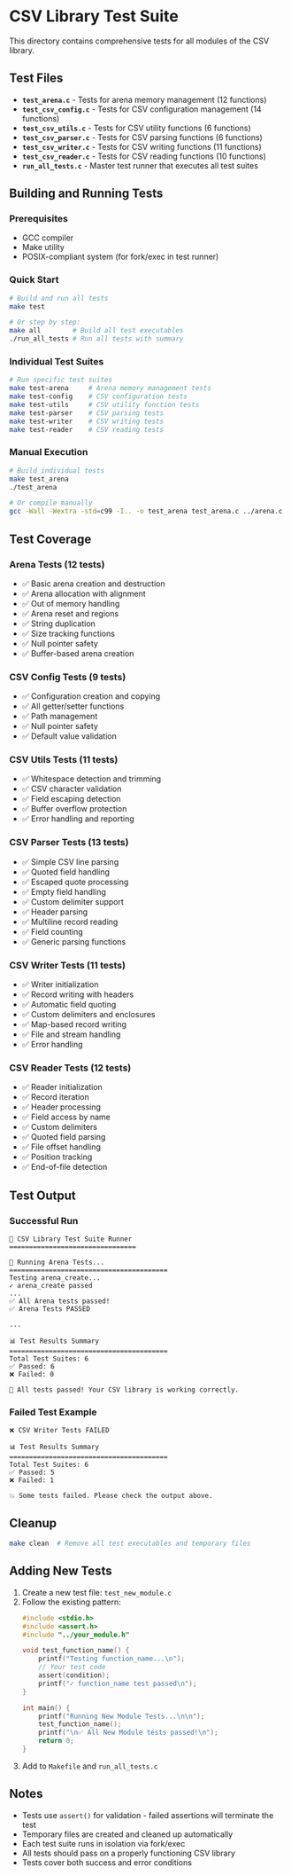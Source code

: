 # CSV Library Test Suite

This directory contains comprehensive tests for all modules of the CSV library.

## Test Files

- **`test_arena.c`** - Tests for arena memory management (12 functions)
- **`test_csv_config.c`** - Tests for CSV configuration management (14 functions)  
- **`test_csv_utils.c`** - Tests for CSV utility functions (6 functions)
- **`test_csv_parser.c`** - Tests for CSV parsing functions (6 functions)
- **`test_csv_writer.c`** - Tests for CSV writing functions (11 functions)
- **`test_csv_reader.c`** - Tests for CSV reading functions (10 functions)
- **`run_all_tests.c`** - Master test runner that executes all test suites

## Building and Running Tests

### Prerequisites
- GCC compiler
- Make utility
- POSIX-compliant system (for fork/exec in test runner)

### Quick Start
```bash
# Build and run all tests
make test

# Or step by step:
make all        # Build all test executables
./run_all_tests # Run all tests with summary
```

### Individual Test Suites
```bash
# Run specific test suites
make test-arena     # Arena memory management tests
make test-config    # CSV configuration tests  
make test-utils     # CSV utility function tests
make test-parser    # CSV parsing tests
make test-writer    # CSV writing tests
make test-reader    # CSV reading tests
```

### Manual Execution
```bash
# Build individual tests
make test_arena
./test_arena

# Or compile manually
gcc -Wall -Wextra -std=c99 -I.. -o test_arena test_arena.c ../arena.c ../csv_config.c ../csv_utils.c ../csv_parser.c ../csv_writer.c ../csv_reader.c
```

## Test Coverage

### Arena Tests (12 tests)
- ✅ Basic arena creation and destruction
- ✅ Arena allocation with alignment
- ✅ Out of memory handling
- ✅ Arena reset and regions
- ✅ String duplication
- ✅ Size tracking functions
- ✅ Null pointer safety
- ✅ Buffer-based arena creation

### CSV Config Tests (9 tests)
- ✅ Configuration creation and copying
- ✅ All getter/setter functions
- ✅ Path management
- ✅ Null pointer safety
- ✅ Default value validation

### CSV Utils Tests (11 tests)
- ✅ Whitespace detection and trimming
- ✅ CSV character validation
- ✅ Field escaping detection
- ✅ Buffer overflow protection
- ✅ Error handling and reporting

### CSV Parser Tests (13 tests)
- ✅ Simple CSV line parsing
- ✅ Quoted field handling
- ✅ Escaped quote processing
- ✅ Empty field handling
- ✅ Custom delimiter support
- ✅ Header parsing
- ✅ Multiline record reading
- ✅ Field counting
- ✅ Generic parsing functions

### CSV Writer Tests (11 tests)
- ✅ Writer initialization
- ✅ Record writing with headers
- ✅ Automatic field quoting
- ✅ Custom delimiters and enclosures
- ✅ Map-based record writing
- ✅ File and stream handling
- ✅ Error handling

### CSV Reader Tests (12 tests)
- ✅ Reader initialization
- ✅ Record iteration
- ✅ Header processing
- ✅ Field access by name
- ✅ Custom delimiters
- ✅ Quoted field parsing
- ✅ File offset handling
- ✅ Position tracking
- ✅ End-of-file detection

## Test Output

### Successful Run
```
🚀 CSV Library Test Suite Runner
================================

🧪 Running Arena Tests...
========================================
Testing arena_create...
✓ arena_create passed
...
✅ All Arena tests passed!
✅ Arena Tests PASSED

...

📊 Test Results Summary
========================================
Total Test Suites: 6
✅ Passed: 6
❌ Failed: 0

🎉 All tests passed! Your CSV library is working correctly.
```

### Failed Test Example
```
❌ CSV Writer Tests FAILED

📊 Test Results Summary
========================================
Total Test Suites: 6
✅ Passed: 5
❌ Failed: 1

💥 Some tests failed. Please check the output above.
```

## Cleanup
```bash
make clean  # Remove all test executables and temporary files
```

## Adding New Tests

1. Create a new test file: `test_new_module.c`
2. Follow the existing pattern:
   ```c
   #include <stdio.h>
   #include <assert.h>
   #include "../your_module.h"
   
   void test_function_name() {
       printf("Testing function_name...\n");
       // Your test code
       assert(condition);
       printf("✓ function_name test passed\n");
   }
   
   int main() {
       printf("Running New Module Tests...\n\n");
       test_function_name();
       printf("\n✅ All New Module tests passed!\n");
       return 0;
   }
   ```
3. Add to `Makefile` and `run_all_tests.c`

## Notes

- Tests use `assert()` for validation - failed assertions will terminate the test
- Temporary files are created and cleaned up automatically
- Each test suite runs in isolation via fork/exec
- All tests should pass on a properly functioning CSV library
- Tests cover both success and error conditions 